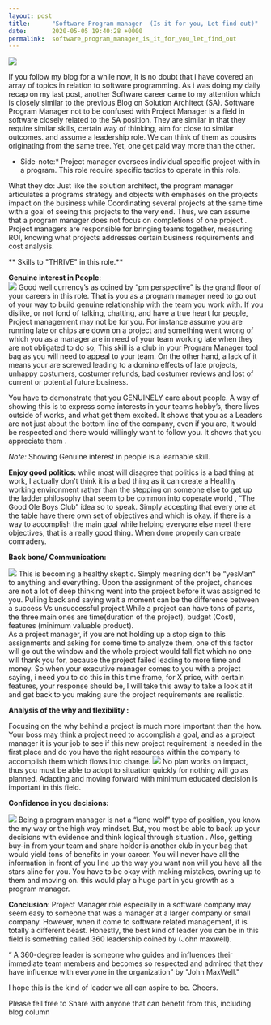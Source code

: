 ```yaml
---
layout: post
title:      "Software Program manager  (Is it for you, Let find out)"
date:       2020-05-05 19:40:28 +0000
permalink:  software_program_manager_is_it_for_you_let_find_out
---
```


![](https://media.giphy.com/media/c4u2gld3Or69i/giphy.gif)

 If you follow my blog for a while now, it is no doubt that i have covered an array of topics in relation to software programming.  As i was doing my daily recap on my last post, another Software  career came to my attention which  is closely similar to the previous Blog on Solution Architect (SA).  Software Program Manager not to be confused with Project Manager is a field in software closely related to the SA position. They are similar in that they require similar skills, certain way of thinking,  aim for close to similar outcomes. and assume a leadership role. We can think of them as  cousins originating from the same tree. Yet, one get paid way more than the other. 

*   Side-note:*  Project manager oversees individual  specific project with in a program. This role require specific tactics to operate in this role. 

What  they do:  Just like the solution architect, the program manager articulates a programs strategy and objects with emphases on the projects impact on the business while Coordinating several projects at the same time with a goal of seeing this projects to the very end.
Thus, we can assume that a program manager does not focus on completions of one project .
Project managers are responsible for bringing teams together, measuring ROI, knowing what projects addresses certain business requirements and cost analysis.

** Skills to  "THRIVE" in this role.**


**Genuine interest in People**:  
![](https://media.giphy.com/media/3oKIPbNb1vWdftiVLq/giphy.gif)  Good well currency’s  as coined by “pm perspective” is the grand floor of your careers in this role. That is you as a program manager need to go out of your way to build genuine relationship with the team you work with. 
 If you dislike, or not  fond of talking, chatting, and have a true heart for people, Project management may not  be for you. For instance assume you are running late or chips are down on a project and something went wrong of which you as a manager are in need of your team working late when they are not obligated to do so,  This skill is  a club in your Program Manager tool bag as you will need to appeal to your team. On the other hand,  a lack of it means your are screwed leading to a domino effects of late projects, unhappy costumers, costumer refunds, bad costumer reviews and lost of current or potential future business. 
 
  You have to demonstrate that you GENUINELY care about people. A way of showing this is to express some interests  in your teams hobby’s,  there lives outside of works, and what get them excited. It shows that you as a Leaders are not just about the bottom line of the company, even if you are, it would be respected and there  would willingly want to follow you.  It shows that you appreciate them .

*Note:* Showing Genuine interest in people is a learnable skill. 

**Enjoy good politics:**
    while most will disagree that politics  is a bad thing at work, I actually don't think  it is a bad thing  as it can create a Healthy    working environment rather than the stepping on someone else to get up the ladder philosophy that seem to be common into coperate world , “The Good Ole Boys  Club” idea so to speak.  Simply accepting that every one at the table have there own set of objectives and which is okay. if there is a way to accomplish the main goal  while helping everyone else meet there objectives, that is a really good thing.  When done properly can create comradery. 


**Back bone/ Communication:**

![](https://media.giphy.com/media/8BkpFZg4746HEQ3rHq/giphy.gif)   This is becoming a healthy skeptic. Simply meaning don't be  “yesMan" to anything and everything. Upon the  assignment of the project, chances are not a lot of deep thinking went into the project before it was assigned to you.  Pulling back and saying wait a moment can be the difference between a success Vs unsuccessful project.While  a project can have tons of parts, the three main ones are time(duration of the project), budget (Cost),  features (minimum valuable product).  
	As a project manager, if you are not holding up a stop sign to this assignments and asking for some time to analyze them, one of this factor will go out the window and the whole project would fall flat which no one will thank you for, because the project failed leading to more time and money. 
   So when your executive manager comes  to you with a project saying, i need you to do this in this time frame, for X price, with certain features, your response should be, I will take this away to take a look at it and get back to you making sure the project requirements are realistic. 
 
**Analysis of the why and flexibility :**

   Focusing on the why behind a project is much more important than the how. Your boss may think a project need to accomplish a goal, and as a project manager it is your job to see if this new  project requirement is needed in the first place and do you have the right resources within the company to accomplish them which flows into change.
	 ![](https://media.giphy.com/media/sRJ3wPAyIxICA/giphy.gif)  No plan works on impact, thus you must be able to adopt to situation  quickly  for nothing will go as planned. Adapting and moving forward with minimum educated decision is important in this field. 

**Confidence in you decisions:** 

![](https://media.giphy.com/media/L3c8aAACw7Qpx2ojGB/giphy.gif) Being a program manager is not a “lone wolf” type of position, you know the my way or the high way mindset. But, you most be able to back up your decisions with evidence and think logical through situation . Also, getting buy-in from your team and share holder is another club in your bag that would yield tons of benefits in your career. 
	You will never have all the information in front of you line up the way you want non will you have all the stars aline for you. You have to be okay with making mistakes, owning up to them and moving on. this would play a huge part in you growth as a program manager. 

**Conclusion**:
	Project Manager role especially in a software company may seem easy to someone that was a manager at a larger company or small company. However, when it come to software related management, it is totally a different beast. Honestly, the best kind of leader you can be in this field is something called  360 leadership  coined by (John maxwell). 

  “ A 360-degree leader is someone who guides and influences their immediate team    members and becomes so respected and admired that they have influence with everyone in the organization” by "John MaxWell."
 
I hope this  is the kind of leader we all can aspire to be. 
Cheers.


 Please fell free to Share with anyone that can benefit from this, including blog column
